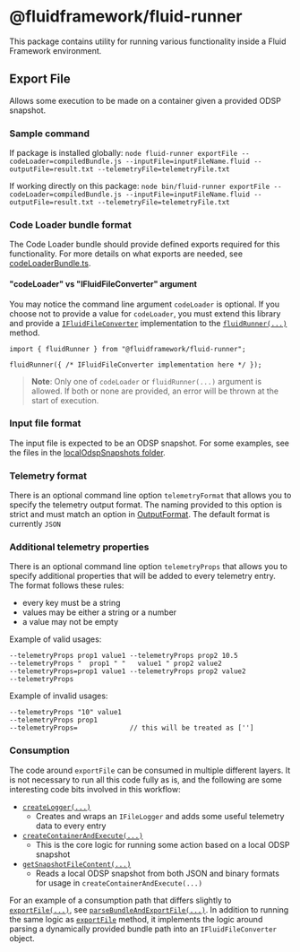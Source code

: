 # @fluidframework/fluid-runner
This package contains utility for running various functionality inside a Fluid Framework environment.

## Export File
Allows some execution to be made on a container given a provided ODSP snapshot.

### Sample command
If package is installed globally:
`node fluid-runner exportFile --codeLoader=compiledBundle.js --inputFile=inputFileName.fluid --outputFile=result.txt --telemetryFile=telemetryFile.txt`

If working directly on this package:
```node bin/fluid-runner exportFile --codeLoader=compiledBundle.js --inputFile=inputFileName.fluid --outputFile=result.txt --telemetryFile=telemetryFile.txt```

### Code Loader bundle format
The Code Loader bundle should provide defined exports required for this functionality.
For more details on what exports are needed, see [codeLoaderBundle.ts](./src/codeLoaderBundle.ts).

#### "codeLoader" vs "IFluidFileConverter" argument
You may notice the command line argument `codeLoader` is optional. If you choose not to provide a value for `codeLoader`, you must extend this library
and provide a [`IFluidFileConverter`](./src/codeLoaderBundle.ts) implementation to the [`fluidRunner(...)`](./src/fluidRunner.ts) method.

```
import { fluidRunner } from "@fluidframework/fluid-runner";

fluidRunner({ /* IFluidFileConverter implementation here */ });
```

> **Note**: Only one of `codeLoader` or `fluidRunner(...)` argument is allowed. If both or none are provided, an error will be thrown at the start of execution.

### Input file format
The input file is expected to be an ODSP snapshot.
For some examples, see the files in the [localOdspSnapshots folder](./src/test/localOdspSnapshots).

### Telemetry format
There is an optional command line option `telemetryFormat` that allows you to specify the telemetry output format. The naming provided to this option is strict and must match an option in [OutputFormat](./src/logger/fileLogger.ts).
The default format is currently `JSON`

### Additional telemetry properties
There is an optional command line option `telemetryProps` that allows you to specify additional properties that will be added to every telemetry entry. The format follows these rules:
- every key must be a string
- values may be either a string or a number
- a value may not be empty

Example of valid usages:
```
--telemetryProps prop1 value1 --telemetryProps prop2 10.5
--telemetryProps "  prop1 " "   value1 " prop2 value2
--telemetryProps=prop1 value1 --telemetryProps prop2 value2
--telemetryProps
```

Example of invalid usages:
```
--telemetryProps "10" value1
--telemetryProps prop1
--telemetryProps=             // this will be treated as ['']
```

### Consumption
The code around `exportFile` can be consumed in multiple different layers. It is not necessary to run all this code fully as is, and the following are some interesting code bits involved in this workflow:
- [`createLogger(...)`](./src/logger/fileLogger.ts)
    - Creates and wraps an `IFileLogger` and adds some useful telemetry data to every entry
- [`createContainerAndExecute(...)`](./src/exportFile.ts)
    - This is the core logic for running some action based on a local ODSP snapshot
- [`getSnapshotFileContent(...)`](./src/utils.ts)
    - Reads a local ODSP snapshot from both JSON and binary formats for usage in `createContainerAndExecute(...)`

For an example of a consumption path that differs slightly to [`exportFile(...)`](./src/exportFile.ts), see [`parseBundleAndExportFile(...)`](./src/parseBundleAndExportFile.ts). In addition to running the same logic as [`exportFile`](./src/exportFile.ts) method, it implements the logic around parsing a dynamically provided bundle path into an `IFluidFileConverter` object.

